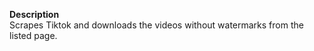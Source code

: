 **Description**<br>
Scrapes Tiktok and downloads the videos without watermarks from the listed page.
